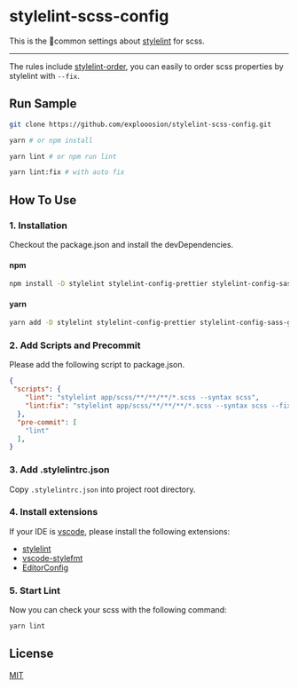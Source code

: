 # stylelint-scss-config
This is the common settings about [stylelint](https://github.com/stylelint/stylelint) for scss.

---

The rules include [stylelint-order](https://github.com/hudochenkov/stylelint-order/tree/master/rules/order), you can easily to order scss properties by stylelint with `--fix`.

## Run Sample

```bash
git clone https://github.com/explooosion/stylelint-scss-config.git
```

```bash
yarn # or npm install
```

```bash
yarn lint # or npm run lint
```

```bash
yarn lint:fix # with auto fix
```


## How To Use

### 1. Installation

Checkout the package.json and install the devDependencies.

#### npm 

```bash
npm install -D stylelint stylelint-config-prettier stylelint-config-sass-guidelines stylelint-config-standard stylelint-order stylelint-scss 
```

#### yarn

```bash
yarn add -D stylelint stylelint-config-prettier stylelint-config-sass-guidelines stylelint-config-standard stylelint-order stylelint-scss 
```

### 2. Add Scripts and Precommit

Please add the following script to package.json.

```json
{
 "scripts": {
    "lint": "stylelint app/scss/**/**/**/*.scss --syntax scss",
    "lint:fix": "stylelint app/scss/**/**/**/*.scss --syntax scss --fix"
  },
  "pre-commit": [
    "lint"
  ],
}
```

### 3. Add .stylelintrc.json

Copy `.stylelintrc.json` into project root directory.

### 4. Install extensions

If your IDE is [vscode](https://code.visualstudio.com/), please install the following extensions:

- [stylelint](https://marketplace.visualstudio.com/items?itemName=shinnn.stylelint)
- [vscode-stylefmt](https://marketplace.visualstudio.com/items?itemName=mrmlnc.vscode-stylefmt)
- [EditorConfig](https://marketplace.visualstudio.com/items?itemName=EditorConfig.EditorConfig)

### 5. Start Lint

Now you can check your scss with the following command:

```bash
yarn lint
```

## License

[MIT](http://opensource.org/licenses/MIT)